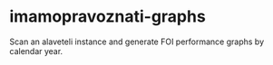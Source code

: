 imamopravoznati-graphs
==========

Scan an alaveteli instance and generate FOI performance graphs by calendar year.
